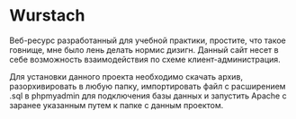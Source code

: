 # Wurstach
Веб-ресурс разработанный для учебной практики, простите, что такое говнище, мне было лень делать нормис дизигн.
Данный сайт несет в себе возможность взаимодействия по схеме клиент-администрация.

Для установки данного проекта необходимо скачать архив, разорхивировать в любую папку, импортировать файл с расширением .sql в phpmyadmin для подключения базы данных и запустить Apache с заранее указанным путем к папке с данным проектом.
